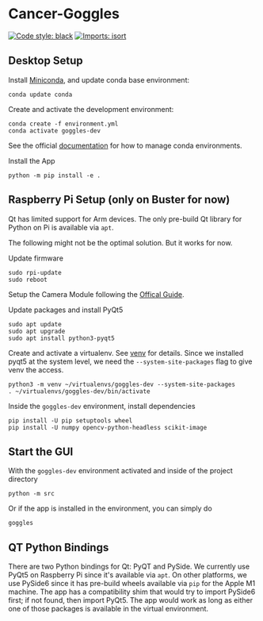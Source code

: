 # Cancer-Goggles
[![Code style: black](https://img.shields.io/badge/code%20style-black-000000.svg)](https://github.com/psf/black)
[![Imports: isort](https://img.shields.io/badge/%20imports-isort-%231674b1?style=flat&labelColor=ef8336)](https://pycqa.github.io/isort/)

## Desktop Setup
Install [Miniconda](https://docs.conda.io/en/latest/miniconda.html), and update conda base environment:
```shell
conda update conda
```

Create and activate the development environment:
```shell
conda create -f environment.yml
conda activate goggles-dev
```

See the official [documentation](https://docs.conda.io/projects/conda/en/latest/user-guide/tasks/manage-environments.html) 
for how to manage conda environments. 

Install the App
```shell
python -m pip install -e .
```

## Raspberry Pi Setup (only on Buster for now)

Qt has limited support for Arm devices. The only pre-build Qt library for Python on Pi is available via `apt`. 

The following might not be the optimal solution. But it works for now.

Update firmware
```shell
sudo rpi-update
sudo reboot
```

Setup the Camera Module following the [Offical Guide](https://projects.raspberrypi.org/en/projects/getting-started-with-picamera).

Update packages and install PyQt5
```shell
sudo apt update
sudo apt upgrade
sudo apt install python3-pyqt5
```

Create and activate a virtualenv. See [venv](https://docs.python.org/3/library/venv.html) for details.
Since we installed pyqt5 at the system level, we need the `--system-site-packages` flag to give venv the access.
```shell
python3 -m venv ~/virtualenvs/goggles-dev --system-site-packages
. ~/virtualenvs/goggles-dev/bin/activate
```

Inside the `goggles-dev` environment, install dependencies
```shell
pip install -U pip setuptools wheel
pip install -U numpy opencv-python-headless scikit-image
```

## Start the GUI
With the `goggles-dev` environment activated and inside of the project directory
```shell
python -m src
```
Or if the app is installed in the environment, you can simply do
```shell
goggles
```

## QT Python Bindings
There are two Python bindings for Qt: PyQT and PySide. We currently use PyQt5 on Raspberry Pi since it's available via `apt`. On other platforms, we use PySide6 since it has pre-build wheels available via `pip` for the Apple M1 machine. The app has a compatibility shim that would try to import PySide6 first; if not found, then import PyQt5. The app would work as long as either one of those packages is available in the virtual environment.
